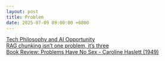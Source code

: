 ```yaml
---
layout: post
title: Problem
date: 2025-07-09 09:00:00 +0800
---
```

[Tech Philosophy and AI Opportunity](https://stratechery.com/2025/tech-philosophy-and-ai-opportunity/)  
[RAG chunking isn’t one problem, it’s three](https://sgnt.ai/p/rag-trinity/)  
[Book Review: Problems Have No Sex - Caroline Haslett (1949)](https://shkspr.mobi/blog/2025/07/book-review-problems-have-no-sex-caroline-haslett-1949/)  
